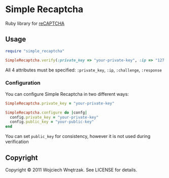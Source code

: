 # Simple Recaptcha

Ruby library for [reCAPTCHA](http://www.google.com/recaptcha)

## Usage

```ruby
require "simple_recaptcha"

SimpleRecaptcha.verify(:private_key => "your-private-key", :ip => "127.0.0.1", :challenge => "challengestring", :response => "user input")
```

All 4 attributes must be specified: `:private_key`, `:ip`, `:challenge`, `:response`

### Configuration

You can configure Simple Recaptcha in two different ways:

```ruby
SimpleRecaptcha.private_key = "your-private-key"

SimpleRecaptcha.configure do |confg|
  config.private_key = "your-private-key"
  config.public_key = "your-public-key"
end
```

You can set `public_key` for consistency, however it is not used during verification

## Copyright

Copyright © 2011 Wojciech Wnętrzak. See LICENSE for details.
